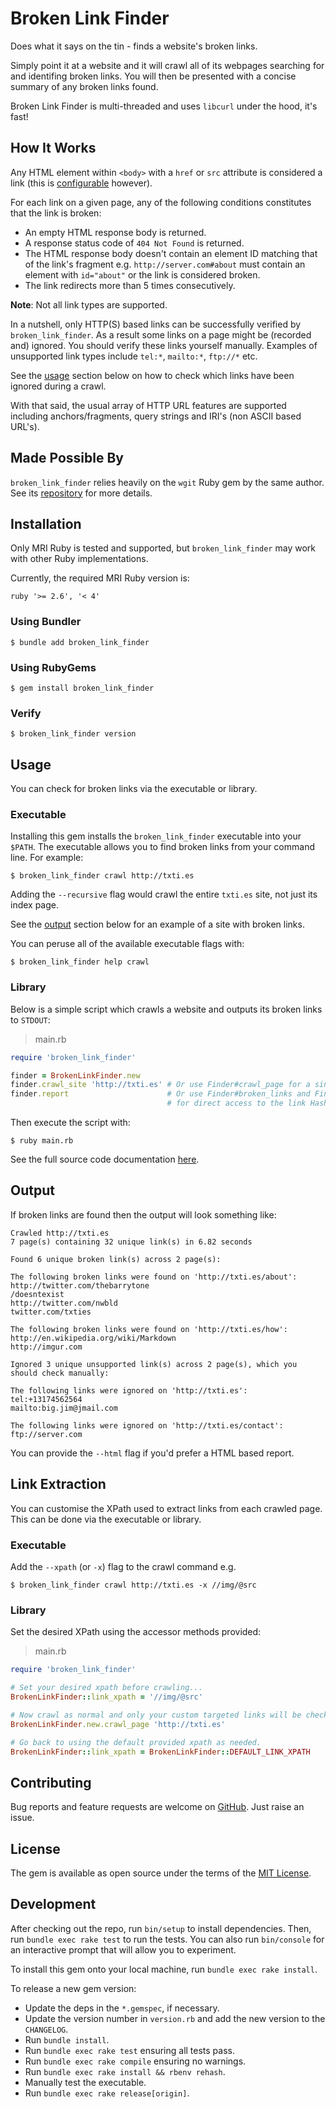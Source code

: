 # Broken Link Finder

Does what it says on the tin - finds a website's broken links.

Simply point it at a website and it will crawl all of its webpages searching for and identifing broken links. You will then be presented with a concise summary of any broken links found.

Broken Link Finder is multi-threaded and uses `libcurl` under the hood, it's fast!

## How It Works

Any HTML element within `<body>` with a `href` or `src` attribute is considered a link (this is [configurable](#Link-Extraction) however).

For each link on a given page, any of the following conditions constitutes that the link is broken:

- An empty HTML response body is returned.
- A response status code of `404 Not Found` is returned.
- The HTML response body doesn't contain an element ID matching that of the link's fragment e.g. `http://server.com#about` must contain an element with `id="about"` or the link is considered broken.
- The link redirects more than 5 times consecutively.

**Note**: Not all link types are supported.

In a nutshell, only HTTP(S) based links can be successfully verified by `broken_link_finder`. As a result some links on a page might be (recorded and) ignored. You should verify these links yourself manually. Examples of unsupported link types include `tel:*`, `mailto:*`, `ftp://*` etc.

See the [usage](#Usage) section below on how to check which links have been ignored during a crawl.

With that said, the usual array of HTTP URL features are supported including anchors/fragments, query strings and IRI's (non ASCII based URL's).

## Made Possible By

`broken_link_finder` relies heavily on the `wgit` Ruby gem by the same author. See its [repository](https://github.com/michaeltelford/wgit) for more details.

## Installation

Only MRI Ruby is tested and supported, but `broken_link_finder` may work with other Ruby implementations.

Currently, the required MRI Ruby version is:

`ruby '>= 2.6', '< 4'`

### Using Bundler

    $ bundle add broken_link_finder

### Using RubyGems

    $ gem install broken_link_finder

### Verify

    $ broken_link_finder version

## Usage

You can check for broken links via the executable or library.

### Executable

Installing this gem installs the `broken_link_finder` executable into your `$PATH`. The executable allows you to find broken links from your command line. For example:

    $ broken_link_finder crawl http://txti.es

Adding the `--recursive` flag would crawl the entire `txti.es` site, not just its index page.

See the [output](#Output) section below for an example of a site with broken links.

You can peruse all of the available executable flags with:

    $ broken_link_finder help crawl

### Library

Below is a simple script which crawls a website and outputs its broken links to `STDOUT`:

> main.rb

```ruby
require 'broken_link_finder'

finder = BrokenLinkFinder.new
finder.crawl_site 'http://txti.es' # Or use Finder#crawl_page for a single webpage.
finder.report                      # Or use Finder#broken_links and Finder#ignored_links
                                   # for direct access to the link Hashes.
```

Then execute the script with:

    $ ruby main.rb

See the full source code documentation [here](https://www.rubydoc.info/gems/broken_link_finder).

## Output

If broken links are found then the output will look something like:

```text
Crawled http://txti.es
7 page(s) containing 32 unique link(s) in 6.82 seconds

Found 6 unique broken link(s) across 2 page(s):

The following broken links were found on 'http://txti.es/about':
http://twitter.com/thebarrytone
/doesntexist
http://twitter.com/nwbld
twitter.com/txties

The following broken links were found on 'http://txti.es/how':
http://en.wikipedia.org/wiki/Markdown
http://imgur.com

Ignored 3 unique unsupported link(s) across 2 page(s), which you should check manually:

The following links were ignored on 'http://txti.es':
tel:+13174562564
mailto:big.jim@jmail.com

The following links were ignored on 'http://txti.es/contact':
ftp://server.com
```

You can provide the `--html` flag if you'd prefer a HTML based report.

## Link Extraction

You can customise the XPath used to extract links from each crawled page. This can be done via the executable or library.

### Executable

Add the `--xpath` (or `-x`) flag to the crawl command e.g.

    $ broken_link_finder crawl http://txti.es -x //img/@src

### Library

Set the desired XPath using the accessor methods provided:

> main.rb

```ruby
require 'broken_link_finder'

# Set your desired xpath before crawling...
BrokenLinkFinder::link_xpath = '//img/@src'

# Now crawl as normal and only your custom targeted links will be checked.
BrokenLinkFinder.new.crawl_page 'http://txti.es'

# Go back to using the default provided xpath as needed.
BrokenLinkFinder::link_xpath = BrokenLinkFinder::DEFAULT_LINK_XPATH
```

## Contributing

Bug reports and feature requests are welcome on [GitHub](https://github.com/michaeltelford/broken-link-finder). Just raise an issue.

## License

The gem is available as open source under the terms of the [MIT License](http://opensource.org/licenses/MIT).

## Development

After checking out the repo, run `bin/setup` to install dependencies. Then, run `bundle exec rake test` to run the tests. You can also run `bin/console` for an interactive prompt that will allow you to experiment.

To install this gem onto your local machine, run `bundle exec rake install`.

To release a new gem version:
- Update the deps in the `*.gemspec`, if necessary.
- Update the version number in `version.rb` and add the new version to the `CHANGELOG`.
- Run `bundle install`.
- Run `bundle exec rake test` ensuring all tests pass.
- Run `bundle exec rake compile` ensuring no warnings.
- Run `bundle exec rake install && rbenv rehash`.
- Manually test the executable.
- Run `bundle exec rake release[origin]`.
